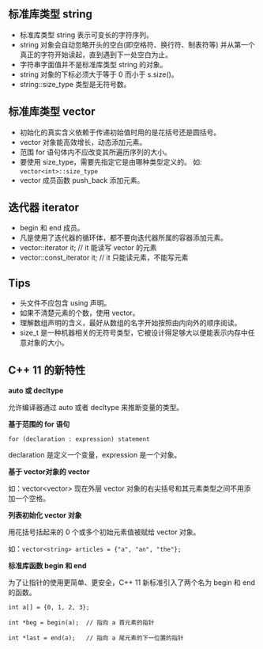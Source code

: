 ## 标准库类型 string

* 标准库类型 string 表示可变长的字符序列。
* string 对象会自动忽略开头的空白(即空格符、换行符、制表符等) 并从第一个真正的字符开始读起，直到遇到下一处空白为止。
* 字符串字面值并不是标准库类型 string 的对象。
* string 对象的下标必须大于等于 0 而小于 s.size()。
* string::size_type 类型是无符号数。

## 标准库类型 vector

* 初始化的真实含义依赖于传递初始值时用的是花括号还是圆括号。
* vector 对象能高效增长，动态添加元素。
* 范围 for 语句体内不应改变其所遍历序列的大小。
* 要使用 size_type，需要先指定它是由哪种类型定义的。 如: `vector<int>::size_type`
* vector 成员函数 push_back 添加元素。

## 迭代器 iterator

* begin 和 end 成员。
* 凡是使用了迭代器的循环体，都不要向迭代器所属的容器添加元素。
* vector<int>::iterator it;  // it 能读写 vector<int> 的元素
* vector<int>::const_iterator it;  // it 只能读元素，不能写元素


## Tips

* 头文件不应包含 using 声明。
* 如果不清楚元素的个数，使用 vector。
* 理解数组声明的含义，最好从数组的名字开始按照由内向外的顺序阅读。
* size_t 是一种机器相关的无符号类型，它被设计得足够大以便能表示内存中任意对象的大小。

## C++ 11 的新特性

**auto 或 decltype**

允许编译器通过 auto 或者 decltype 来推断变量的类型。

**基于范围的 for 语句**

` for (declaration : expression)
      statement
`

declaration 是定义一个变量，expression 是一个对象。

**基于 vector对象的 vector**

如：vector<vector<int>> 现在外层 vector 对象的右尖括号和其元素类型之间不用添加一个空格。

**列表初始化 vector 对象**

用花括号括起来的 0 个或多个初始元素值被赋给 vector 对象。

如：` vector<string> articles = {"a", "an", "the"}; `

**标准库函数 begin 和 end**

为了让指针的使用更简单、更安全，C++ 11 新标准引入了两个名为 begin 和 end 的函数。

`int a[] = {0, 1, 2, 3};`

`int *beg = begin(a);  // 指向 a 首元素的指针`
 
`int *last = end(a);   // 指向 a 尾元素的下一位置的指针`


